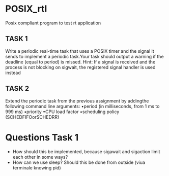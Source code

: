 # POSIX_rtl
Posix compliant program to test rt application

## TASK 1
Write a periodic real-time task that uses a POSIX timer and the signal it sends to implement a periodic task.Your task should output a warning if the deadline (equal to period) is missed.  Hint:  If a signal is received and the process is not blocking on sigwait, the registered signal handler is used instead

## TASK 2

Extend the periodic task from the previous assignment by addingthe following command line arguments:
•period (in milliseconds, from 1 ms to 999 ms)
•priority
•CPU load factor
•scheduling policy (SCHEDFIFOorSCHEDRR)


# Questions Task 1
- How should this be implemented, because sigawait and sigaction limit each other in some ways?
- How can we use sleep? Should this be done from outside (viua terminale knowing pid)

